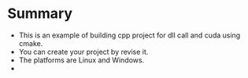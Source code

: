 # Summary

* This is an example of building cpp project for dll call and cuda using cmake.
* You can create your project by revise it.
* The platforms are Linux and Windows.
* 
